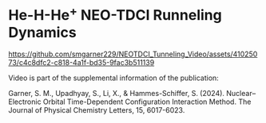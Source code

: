 # He-H-He<sup>+</sup> NEO-TDCI Runneling Dynamics

https://github.com/smgarner229/NEOTDCI_Tunneling_Video/assets/41025073/c4c8dfc2-c818-4a1f-bd35-9fac3b511139

Video is part of the supplemental information of the publication: 

Garner, S. M., Upadhyay, S., Li, X., & Hammes-Schiffer, S. (2024). Nuclear–Electronic Orbital Time-Dependent Configuration Interaction Method. The Journal of Physical Chemistry Letters, 15, 6017-6023.
